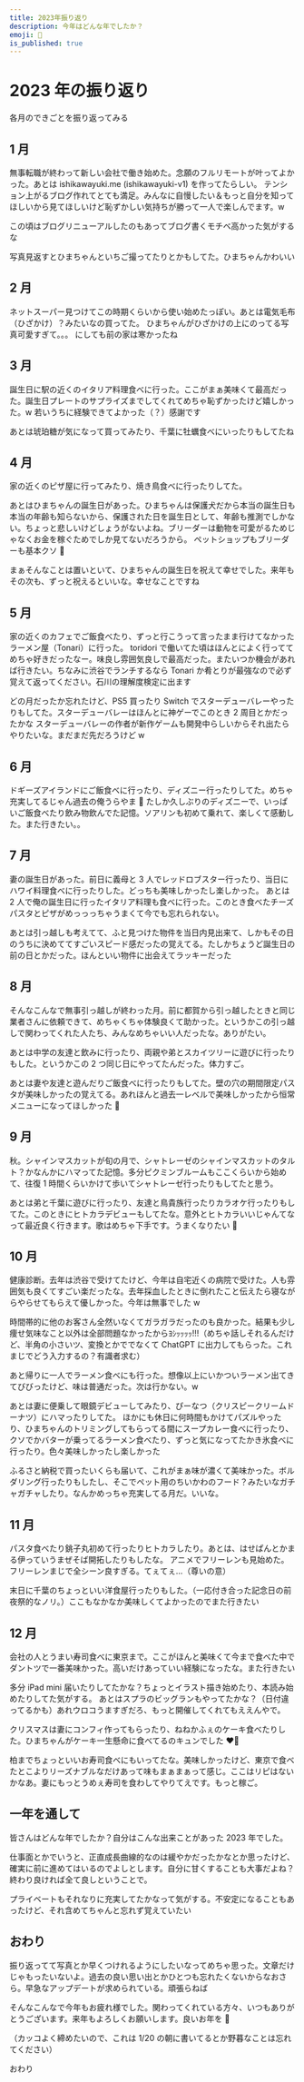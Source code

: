 ```yaml
---
title: 2023年振り返り
description: 今年はどんな年でしたか？
emoji: 💯
is_published: true
---
```


# 2023 年の振り返り

各月のできごとを振り返ってみる

## 1 月

無事転職が終わって新しい会社で働き始めた。念願のフルリモートが叶ってよかった。あとは ishikawayuki.me (ishikawayuki-v1) を作ってたらしい。
テンション上がるブログ作れてとても満足。みんなに自慢したい＆もっと自分を知ってほしいから見てほしいけど恥ずかしい気持ちが勝って一人で楽しんでます。w

この頃はブログリニューアルしたのもあってブログ書くモチベ高かった気がするな

写真見返すとひまちゃんといちご撮ってたりとかもしてた。ひまちゃんかわいい

## 2 月

ネットスーパー見つけてこの時期くらいから使い始めたっぽい。あとは電気毛布（ひざかけ）？みたいなの買ってた。
ひまちゃんがひざかけの上にのってる写真可愛すぎて。。。
にしても前の家は寒かったね

## 3 月

誕生日に駅の近くのイタリア料理食べに行った。ここがまぁ美味くて最高だった。誕生日プレートのサプライズまでしてくれてめちゃ恥ずかったけど嬉しかった。w
若いうちに経験できてよかった（？）感謝です

あとは琥珀糖が気になって買ってみたり、千葉に牡蠣食べにいったりもしてたね

## 4 月

家の近くのピザ屋に行ってみたり、焼き鳥食べに行ったりしてた。

あとはひまちゃんの誕生日があった。ひまちゃんは保護犬だから本当の誕生日も本当の年齢も知らないから、保護された日を誕生日として、年齢も推測でしかない。ちょっと悲しいけどしょうがないよね。ブリーダーは動物を可愛がるためじゃなくお金を稼ぐためでしか見てないだろうから。
ペットショップもブリーダーも基本クソ 💩

まぁそんなことは置いといて、ひまちゃんの誕生日を祝えて幸せでした。来年もその次も、ずっと祝えるといいな。幸せなことですね

## 5 月

家の近くのカフェでご飯食べたり、ずっと行こうって言ったまま行けてなかったラーメン屋（Tonari）に行った。
toridori で働いてた頃はほんとによく行っててめちゃ好きだったなー。味良し雰囲気良しで最高だった。またいつか機会があれば行きたい。ちなみに渋谷でランチするなら Tonari か肴とりが最強なので必ず覚えて返ってください。石川の理解度検定に出ます

どの月だったか忘れたけど、PS5 買ったり Switch でスターデューバレーやったりもしてた。スターデューバレーはほんとに神ゲーでこのとき 2 周目とかだったかな
スターデューバレーの作者が新作ゲームも開発中らしいからそれ出たらやりたいな。まだまだ先だろうけど w

## 6 月

ドギーズアイランドにご飯食べに行ったり、ディズニー行ったりしてた。めちゃ充実してるじゃん過去の俺うらやま 🥺
たしか久しぶりのディズニーで、いっぱいご飯食べたり飲み物飲んでた記憶。ソアリンも初めて乗れて、楽しくて感動した。また行きたい。。

## 7 月

妻の誕生日があった。前日に義母と 3 人でレッドロブスター行ったり、当日にハワイ料理食べに行ったりした。どっちも美味しかったし楽しかった。
あとは 2 人で俺の誕生日に行ったイタリア料理も食べに行った。このとき食べたチーズパスタとピザがめっっっちゃうまくて今でも忘れられない。

あとは引っ越しも考えてて、ふと見つけた物件を当日内見出来て、しかもその日のうちに決めててすごいスピード感だったの覚えてる。たしかちょうど誕生日の前の日とかだった。ほんといい物件に出会えてラッキーだった

## 8 月

そんなこんなで無事引っ越しが終わった月。前に都賀から引っ越したときと同じ業者さんに依頼できて、めちゃくちゃ体験良くて助かった。というかこの引っ越しで関わってくれた人たち、みんなめちゃいい人だったな。ありがたい。

あとは中学の友達と飲みに行ったり、両親や弟とスカイツリーに遊びに行ったりもした。というかこの 2 つ同じ日にやってたんだった。体力すご。

あとは妻や友達と遊んだりご飯食べに行ったりもしてた。壁の穴の期間限定パスタが美味しかったの覚えてる。あれほんと過去一レベルで美味しかったから恒常メニューになってほしかった 🥺

## 9 月

秋。シャインマスカットが旬の月で、シャトレーゼのシャインマスカットのタルト？かなんかにハマってた記憶。多分ピクミンブルームもここくらいから始めて、往復 1 時間くらいかけて歩いてシャトレーゼ行ったりもしてたと思う。

あとは弟と千葉に遊びに行ったり、友達と鳥貴族行ったりカラオケ行ったりもしてた。このときにヒトカラデビューもしてたな。意外とヒトカラいいじゃんてなって最近良く行きます。歌はめちゃ下手です。うまくなりたい 🥺

## 10 月

健康診断。去年は渋谷で受けてたけど、今年は自宅近くの病院で受けた。人も雰囲気も良くてすごい楽だったな。去年採血したときに倒れたこと伝えたら寝ながらやらせてもらえて優しかった。今年は無事でした w

時間帯的に他のお客さん全然いなくてガラガラだったのも良かった。結果も少し痩せ気味なこと以外は全部問題なかったからﾖｼｯｯｯｯ!!!（めちゃ話しそれるんだけど、半角の小さいツ、変換とかででなくて ChatGPT に出力してもらった。これまじでどう入力するの？有識者求む）

あと帰りに一人でラーメン食べにも行った。想像以上にいかついラーメン出てきてびびったけど、味は普通だった。次は行かない。w

あとは妻に便乗して眼鏡デビューしてみたり、ぴーなつ（クリスピークリームドーナツ）にハマったりしてた。
ほかにも休日に何時間もかけてパズルやったり、ひまちゃんのトリミングしてもらってる間にスープカレー食べに行ったり、クソでかバターが乗ってるラーメン食べたり、ずっと気になってたかき氷食べに行ったり。色々美味しかったし楽しかった

ふるさと納税で買ったいくらも届いて、これがまぁ味が濃くて美味かった。ボルダリング行ったりもしたし、そこでペット用のちいかわのフード？みたいなガチャガチャしたり。なんかめっちゃ充実してる月だ。いいな。

## 11 月

パスタ食べたり銚子丸初めて行ったりヒトカラしたり。あとは、はせぱんとかまる伊っていうまぜそば開拓したりもしたな。
アニメでフリーレンも見始めた。フリーレンまじで全シーン良すぎる。てぇてぇ...（尊いの意）

末日に千葉のちょっといい洋食屋行ったりもした。（一応付き合った記念日の前夜祭的なノリ。）ここもなかなか美味しくてよかったのでまた行きたい

## 12 月

会社の人とうまい寿司食べに東京まで。ここがほんと美味くて今まで食べた中でダントツで一番美味かった。高いだけあっていい経験になったな。また行きたい

多分 iPad mini 届いたりしてたかな？ちょっとイラスト描き始めたり、本読み始めたりしてた気がする。
あとはスプラのビッグランもやってたかな？（日付違ってるかも）あれウロコうますぎだろ、もっと開催してくれてもええんやで。

クリスマスは妻にコンフィ作ってもらったり、ねねかふぇのケーキ食べたりした。ひまちゃんがケーキ一生懸命に食べてるのキュンでした ❤️‍🔥

柏までちょっといいお寿司食べにもいってたな。美味しかったけど、東京で食べたとこよりリーズナブルなだけあって味もまぁまぁって感じ。ここはリピはないかなあ。妻にもっとうめぇ寿司を食わしてやりてえです。もっと稼ご。

## 一年を通して

皆さんはどんな年でしたか？自分はこんな出来ことがあった 2023 年でした。

仕事面とかでいうと、正直成長曲線的なのは緩やかだったかなとか思ったけど、確実に前に進めてはいるのでよしとします。自分に甘くすることも大事だよね？終わり良ければ全て良しということで。

プライベートもそれなりに充実してたかなって気がする。不安定になることもあったけど、それ含めてちゃんと忘れず覚えていたい

## おわり

振り返ってて写真とか早くつけれるようにしたいなってめちゃ思った。文章だけじゃもったいないよ。過去の良い思い出とかひとつも忘れたくないからなおさら。早急なアップデートが求められている。頑張らねば

そんなこんなで今年もお疲れ様でした。関わってくれている方々、いつもありがとうございます。来年もよろしくお願いします。良いお年を 🎍

（カッコよく締めたいので、これは 1/20 の朝に書いてるとか野暮なことは忘れてください）

おわり
